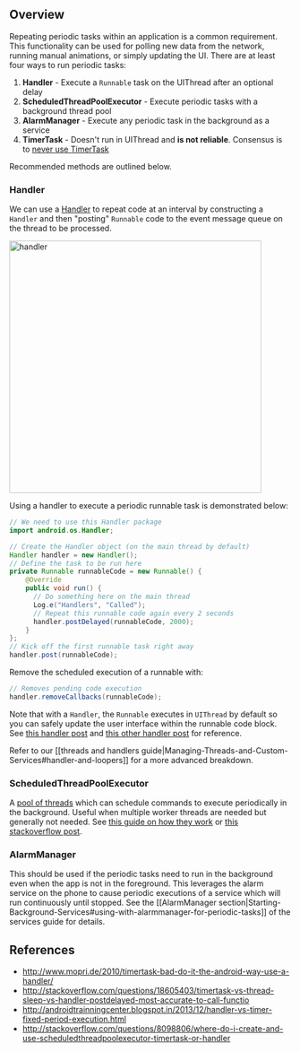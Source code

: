 ## Overview

Repeating periodic tasks within an application is a common requirement. This functionality can be used for polling new data from the network, running manual animations, or simply updating the UI. There are at least four ways to run periodic tasks:

1. **Handler** - Execute a `Runnable` task on the UIThread after an optional delay 
2. **ScheduledThreadPoolExecutor** - Execute periodic tasks with a background thread pool
3. **AlarmManager** - Execute any periodic task in the background as a service
4. **TimerTask** - Doesn't run in UIThread and **is not reliable**. Consensus is to [never use TimerTask](http://www.mopri.de/2010/timertask-bad-do-it-the-android-way-use-a-handler/)

Recommended methods are outlined below.

### Handler

We can use a [Handler](http://developer.android.com/reference/android/os/Handler.html) to repeat code at an interval by constructing a `Handler` and then "posting" `Runnable` code to the event message queue on the thread to be processed.

<img src="https://i.imgur.com/2vg53fk.png" alt="handler" width="450" />

Using a handler to execute a periodic runnable task is demonstrated below:

```java
// We need to use this Handler package
import android.os.Handler;

// Create the Handler object (on the main thread by default)
Handler handler = new Handler();
// Define the task to be run here
private Runnable runnableCode = new Runnable() {
    @Override
    public void run() {
      // Do something here on the main thread
      Log.e("Handlers", "Called");
      // Repeat this runnable code again every 2 seconds
      handler.postDelayed(runnableCode, 2000);
    }
};
// Kick off the first runnable task right away
handler.post(runnableCode);
```

Remove the scheduled execution of a runnable with:

```java
// Removes pending code execution
handler.removeCallbacks(runnableCode);
```

Note that with a `Handler`, the `Runnable` executes in `UIThread` by default so you can safely update the user interface within the runnable code block. See [this handler post](http://www.mopri.de/2010/timertask-bad-do-it-the-android-way-use-a-handler/) and [this other handler post](http://androidtrainningcenter.blogspot.in/2013/12/handler-vs-timer-fixed-period-execution.html) for reference.

Refer to our [[threads and handlers guide|Managing-Threads-and-Custom-Services#handler-and-loopers]] for a more advanced breakdown. 

### ScheduledThreadPoolExecutor

A [pool of threads](http://developer.android.com/reference/java/util/concurrent/ScheduledThreadPoolExecutor.html) which can schedule commands to execute periodically in the background. Useful when multiple worker threads are needed but generally not needed. See [this guide on how they work](http://codelatte.wordpress.com/2013/11/13/49/) or [this stackoverflow post](http://stackoverflow.com/a/18606091/313399).

### AlarmManager

This should be used if the periodic tasks need to run in the background even when the app is not in the foreground. This leverages the alarm service on the phone to cause periodic executions of a service which will run continuously until stopped. See the [[AlarmManager section|Starting-Background-Services#using-with-alarmmanager-for-periodic-tasks]] of the services guide for details.

## References

* <http://www.mopri.de/2010/timertask-bad-do-it-the-android-way-use-a-handler/>
* <http://stackoverflow.com/questions/18605403/timertask-vs-thread-sleep-vs-handler-postdelayed-most-accurate-to-call-functio>
* <http://androidtrainningcenter.blogspot.in/2013/12/handler-vs-timer-fixed-period-execution.html>
* <http://stackoverflow.com/questions/8098806/where-do-i-create-and-use-scheduledthreadpoolexecutor-timertask-or-handler>